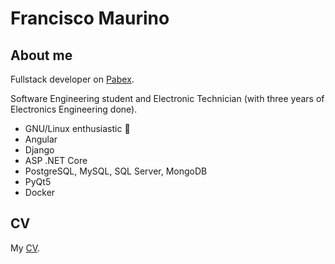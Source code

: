 # Francisco Maurino

## About me
Fullstack developer on [Pabex](https://www.pabex.com.ar).

Software Engineering student and Electronic Technician (with three years of Electronics Engineering done).

- GNU/Linux enthusiastic :penguin:
- Angular
- Django
- ASP .NET Core
- PostgreSQL, MySQL, SQL Server, MongoDB
- PyQt5
- Docker

## CV
My [CV](https://laikos-dev-bucket.s3.us-west-2.amazonaws.com/public/CV_FranciscoMaurino_v2.pdf).


<!--
**Laikos38/Laikos38** is a ✨ _special_ ✨ repository because its `README.md` (this file) appears on your GitHub profile.

Here are some ideas to get you started:

- 🔭 I’m currently working on ...
- 🌱 I’m currently learning ...
- 👯 I’m looking to collaborate on ...
- 🤔 I’m looking for help with ...
- 💬 Ask me about ...
- 📫 How to reach me: ...
- 😄 Pronouns: ...
- ⚡ Fun fact: ...
-->
